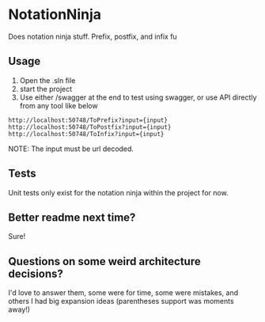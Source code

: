 # NotationNinja
Does notation ninja stuff.  Prefix, postfix, and infix fu

## Usage
1. Open the .sln file
2. start the project
3. Use either /swagger at the end to test using swagger, or use API directly from any tool like below

```
http://localhost:50748/ToPrefix?input={input}
http://localhost:50748/ToPostfix?input={input}
http://localhost:50748/ToInfix?input={input}
```

NOTE: The input must be url decoded.

## Tests
Unit tests only exist for the notation ninja within the project for now.

## Better readme next time?
Sure!

## Questions on some weird architecture decisions?
I'd love to answer them, some were for time, some were mistakes, and others I had big expansion ideas (parentheses support was moments away!)
